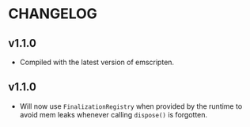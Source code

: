 # CHANGELOG

## v1.1.0

- Compiled with the latest version of emscripten.

## v1.1.0

- Will now use `FinalizationRegistry` when provided by the runtime to avoid mem leaks whenever calling `dispose()` is forgotten.
